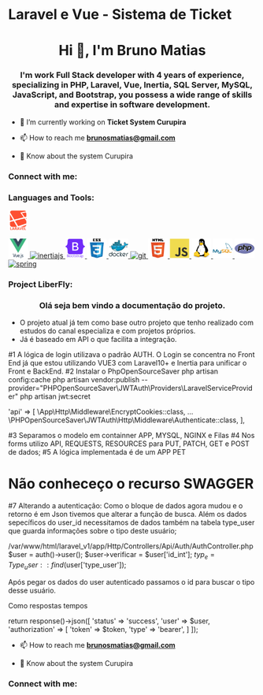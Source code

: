 
# Laravel e Vue - Sistema de Ticket

<h1 align="center">Hi 👋, I'm Bruno Matias</h1>
<h3 align="center">I'm work Full Stack developer with 4 years of experience, specializing in PHP, Laravel, Vue, Inertia, SQL Server, MySQL, JavaScript, and Bootstrap, you possess a wide range of skills and expertise in software development.</h3>

- 🔭 I’m currently working on **Ticket System Curupira**

- 📫 How to reach me **brunosmatias@gmail.com**

- 📄 Know about the system Curupira 

<h3 align="left">Connect with me:</h3>

<h3 align="left">Languages and Tools:</h3>
<a href="https://laravel.com/" target="_blank" rel="noreferrer"> <img src="https://raw.githubusercontent.com/devicons/devicon/master/icons/laravel/laravel-plain-wordmark.svg" alt="laravel" width="40" height="40"/> </a>
<p align="left"> <a href="https://vuejs.org" target="_blank" rel="noreferrer"><img src="https://raw.githubusercontent.com/devicons/devicon/master/icons/vuejs/vuejs-original-wordmark.svg" alt="vuejs" width="40" height="40"/></a><a href="https://inertiajs.com" target="_blank" rel="noreferrer"> <img src="" alt="inertiajs" width="40" height="40"/> 
    </a>
    <a href="https://getbootstrap.com" target="_blank" rel="noreferrer"> <img src="https://raw.githubusercontent.com/devicons/devicon/master/icons/bootstrap/bootstrap-plain-wordmark.svg" alt="bootstrap" width="40" height="40"/> 
    </a> 
    <a href="https://www.w3schools.com/css/" target="_blank" rel="noreferrer"> <img src="https://raw.githubusercontent.com/devicons/devicon/master/icons/css3/css3-original-wordmark.svg" alt="css3" width="40" height="40"/> 
    </a> 
    <a href="https://www.docker.com/" target="_blank" rel="noreferrer"> <img src="https://raw.githubusercontent.com/devicons/devicon/master/icons/docker/docker-original-wordmark.svg" alt="docker" width="40" height="40"/> </a> <a href="https://git-scm.com/" target="_blank" rel="noreferrer"> <img src="https://www.vectorlogo.zone/logos/git-scm/git-scm-icon.svg" alt="git" width="40" height="40"/> </a> <a href="https://www.w3.org/html/" target="_blank" rel="noreferrer"> <img src="https://raw.githubusercontent.com/devicons/devicon/master/icons/html5/html5-original-wordmark.svg" alt="html5" width="40" height="40"/> </a> <a href="https://developer.mozilla.org/en-US/docs/Web/JavaScript" target="_blank" rel="noreferrer"> <img src="https://raw.githubusercontent.com/devicons/devicon/master/icons/javascript/javascript-original.svg" alt="javascript" width="40" height="40"/> </a>  <a href="https://www.linux.org/" target="_blank" rel="noreferrer"> <img src="https://raw.githubusercontent.com/devicons/devicon/master/icons/linux/linux-original.svg" alt="linux" width="40" height="40"/> </a>  <a href="https://www.mysql.com/" target="_blank" rel="noreferrer"> <img src="https://raw.githubusercontent.com/devicons/devicon/master/icons/mysql/mysql-original-wordmark.svg" alt="mysql" width="40" height="40"/> </a> <a href="https://www.php.net" target="_blank" rel="noreferrer"> <img src="https://raw.githubusercontent.com/devicons/devicon/master/icons/php/php-original.svg" alt="php" width="40" height="40"/> </a>  <a href="https://spring.io/" target="_blank" rel="noreferrer"> <img src="https://www.vectorlogo.zone/logos/springio/springio-icon.svg" alt="spring" width="40" height="40"/> </a> </p>


<h3 align="left">Project LiberFly:</h3>
<h3 align="center">Olá seja bem vindo a documentação do projeto.</h3>

- O projeto atual já tem como base outro projeto que tenho realizado com estudos do canal especializa e com projetos próprios.
- Já é baseado em API o que facilita a integração.

#1 A lógica de login utilizava o padrão AUTH. O Login se concentra no Front End já que estou utilizando VUE3 com Laravel10+ e Inertia para unificar o Front e BackEnd.
#2 Instalar o PhpOpenSourceSaver
php artisan config:cache
php artisan vendor:publish --provider="PHPOpenSourceSaver\JWTAuth\Providers\LaravelServiceProvider"
php artisan jwt:secret

'api' => [
    \App\Http\Middleware\EncryptCookies::class,
    ...
    \PHPOpenSourceSaver\JWTAuth\Http\Middleware\Authenticate::class,
],

#3 Separamos o modelo em containner APP, MYSQL, NGINX e Filas
#4 Nos forms utilizo API, REQUESTS, RESOURCES para PUT, PATCH, GET e POST de dados;
#5 A lógica implementada é de um APP PET

# Não conheceço o recurso SWAGGER

#7 Alterando a autenticação:
    Como o bloque de dados agora mudou e o retorno é em Json tivemos que alterar a função de busca. Além os dados sepecíficos do user_id necessitamos de dados também na tabela type_user que guarda informações sobre o tipo deste usuário;

/var/www/html/laravel_v1/app/Http/Controllers/Api/Auth/AuthController.php
  $user = auth()->user();
        $user->verificar = $user['id_int'];
        $typ_e = Type_user::find($user['type_user']);

Após pegar os dados do user autenticado passamos o id para buscar o tipo desse usuário.

Como respostas tempos

return response()->json([
            'status' => 'success',
                'user' => $user,
                'authorization' => [
                    'token' => $token,
                    'type' => 'bearer',
                ]
            ]);



- 📫 How to reach me **brunosmatias@gmail.com**

- 📄 Know about the system Curupira 

<h3 align="left">Connect with me:</h3>

